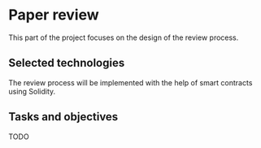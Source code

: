 # Paper review

This part of the project focuses on the design of the review process.

## Selected technologies

The review process will be implemented with the help of smart contracts using Solidity.

## Tasks and objectives

TODO